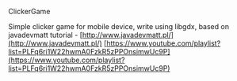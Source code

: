 ClickerGame

Simple clicker game for mobile device, write using libgdx, based on javadevmatt tutorial - [http://www.javadevmatt.pl/](http://www.javadevmatt.pl/)  [https://www.youtube.com/playlist?list=PLFq6ri1W22hwmA0FzkR5zPPOnsimwUc9P](https://www.youtube.com/playlist?list=PLFq6ri1W22hwmA0FzkR5zPPOnsimwUc9P) 
